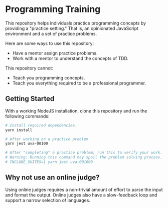 # Programming Training

This repository helps individuals practice programming concepts by providing a "practice
setting." That is, an opinionated JavaScript environment and a set of practice problems.

Here are some ways to use this repository:

- Have a mentor assign practice problems.
- Work with a mentor to understand the concepts of TDD.

This repository cannot:

- Teach you programming concepts.
- Teach you everything required to be a professional programmer.

## Getting Started

With a working NodeJS installation, clone this repository and run the following
commands:

```bash
# Install required dependencies.
yarn install

# After working on a practice problem
yarn jest uva-00100

# After "completing" a practice problem, run this to verify your work.
# Warning: Running this command may spoil the problem solving process.
# INCLUDE_SUITES=1 yarn jest uva-001000
```

## Why not use an online judge?

Using online judges requires a non-trivial amount of effort to parse the input and
format the output. Online judges also have a slow-feedback loop and support a narrow
selection of languages.
